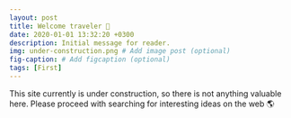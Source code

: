 ```yaml
---
layout: post
title: Welcome traveler 👋 
date: 2020-01-01 13:32:20 +0300
description: Initial message for reader.
img: under-construction.png # Add image post (optional)
fig-caption: # Add figcaption (optional)
tags: [First]
---
```

This site currently is under construction, so there is not anything valuable here. Please proceed with searching for interesting ideas on the web 🌎
